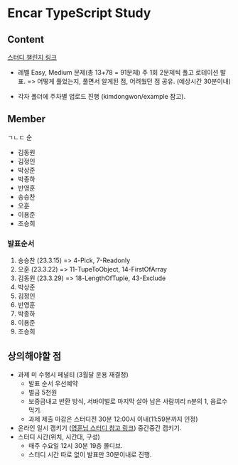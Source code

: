 # Encar TypeScript Study

## Content

[스터디 챌린지 링크](https://github.com/type-challenges/type-challenges)

- 레벨 Easy, Medium 문제(총 13+78 = 91문제) 주 1회 2문제씩 풀고 로테이션 발표. => 어떻게 풀었는지, 풀면서 알게된 점, 어려웠던 점 공유. (예상시간 30분이내)

- 각자 폴더에 주차별 업로드 진행 (kimdongwon/example 참고).

## Member

ㄱㄴㄷ 순

- 김동원
- 김정인
- 박상준
- 박종하
- 반영훈
- 송승찬
- 오훈
- 이용준
- 조승희

### 발표순서

1. 송승찬 (23.3.15) => 4-Pick, 7-Readonly
2. 오훈 (23.3.22) => 11-TupeToObject, 14-FirstOfArray
3. 김동원 (23.3.29) => 18-LengthOfTuple, 43-Exclude
4. 박상준
5. 김정인
6. 반영훈
7. 박종하
8. 이용준
9. 조승희

## 상의해야할 점

- 과제 미 수행시 페널티 (3월달 운용 재결정)
  - 발표 순서 우선예약
  - 벌금 5천원
  - 보증금내고 반환 방식, 서바이벌로 마지막 살아 남은 사람끼리 n분의 1, 음료수 먹기.
  - 과제 제출 마감은 스터디전 30분 12:00시 이내(11:59분까지 인정)
- 온라인 일시 캠키기 ([영훈님 스터디 참고 링크](https://tech.kakaopay.com/post/frontend-study-journey/)) 중간중간 캠키기.
- 스터디 시간(위치, 시간대, 구성)
  - 매주 수요일 12시 30분 19층 몰디브.
  - 스터디 시간 따로 없이 발표만 30분이내로 진행.